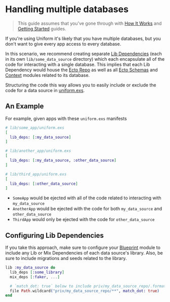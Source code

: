# Handling multiple databases

> This guide assumes that you've gone through with [How It
> Works](how-it-works.html) and [Getting Started](getting-started.html) guides.

If you're using Uniform it's likely that you have multiple databases, but you
don't want to give every app access to every database.

In this scenario, we recommend creating separate [Lib
Dependencies](dependencies.html#lib-dependencies) (each in its own
`lib/some_data_source` directory) which each encapsulate all of the code for
interacting with a single database. This implies that each Lib Dependency would
house the [Ecto Repo](https://hexdocs.pm/ecto/Ecto.Repo.html) as well as all
[Ecto Schemas](https://hexdocs.pm/ecto/Ecto.Schema.html) and
[Context](https://hexdocs.pm/phoenix/contexts.html) modules related to its
database.

Structuring the code this way allows you to easily include or exclude the code
for a data source in [uniform.exs](how-it-works.html#uniform-exs-options).

## An Example

For example, given apps with these `uniform.exs` manifests

```elixir
# lib/some_app/uniform.exs
[
  lib_deps: [:my_data_source]
]
```

```elixir
# lib/another_app/uniform.exs
[
  lib_deps: [:my_data_source, :other_data_source]
]
```

```elixir
# lib/third_app/uniform.exs
[
  lib_deps: [:other_data_source]
]
```

- `SomeApp` would be ejected with all of the code related to interacting with
  `my_data_source`
- `AnotherApp` would be ejected with the code for both `my_data_source` and
  `other_data_source`
- `ThirdApp` would only be ejected with the code for `other_data_source`

## Configuring Lib Dependencies

If you take this approach, make sure to configure your
[Blueprint](`Uniform.Blueprint`) module to include any Lib or Mix Dependencies
of each data source's library. Also, be sure to include migrations and seeds
related to the library.

```elixir
lib :my_data_source do
  lib_deps [:some_library]
  mix_deps [:faker, ...]

  # `match_dot: true` below to include priv/my_data_source_repo/.formatter.exs
  file Path.wildcard("priv/my_data_source_repo/**", match_dot: true)
end
```
